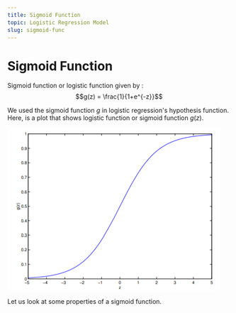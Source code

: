 ```yaml
---
title: Sigmoid Function
topic: Logistic Regression Model
slug: sigmoid-func
---
```


# Sigmoid Function

Sigmoid function or logistic function given by : $$g(z) = \frac{1}{1+e^{-z}}$$

We used the sigmoid function $g$ in logistic regression's hypothesis function. Here, is a plot that shows logistic function or sigmoid function $g(z)$.

![Sigmoid-Function-Plot](./images/logistic-function.PNG)

Let us look at some properties of a sigmoid function.
